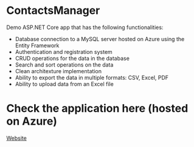 # ContactsManager
Demo ASP.NET Core app that has the following functionalities:
- Database connection to a MySQL server hosted on Azure using the Entity Framework
- Authentication and registration system
- CRUD operations for the data in the database
- Search and sort operations on the data
- Clean architexture implementation
- Ability to export the data in multiple formats: CSV, Excel, PDF
- Ability to upload data from an Excel file

# Check the application here (hosted on Azure)
[Website](contactsmanagerui20230410135116.azurewebsites.net)

